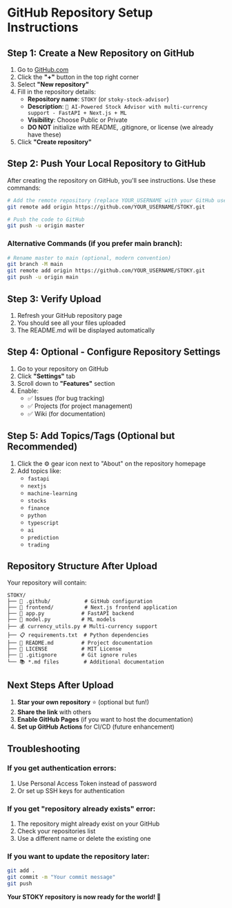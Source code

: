 # GitHub Repository Setup Instructions

## Step 1: Create a New Repository on GitHub

1. Go to [GitHub.com](https://github.com)
2. Click the **"+"** button in the top right corner
3. Select **"New repository"**
4. Fill in the repository details:
   - **Repository name**: `STOKY` (or `stoky-stock-advisor`)
   - **Description**: `🚀 AI-Powered Stock Advisor with multi-currency support - FastAPI + Next.js + ML`
   - **Visibility**: Choose Public or Private
   - **DO NOT** initialize with README, .gitignore, or license (we already have these)
5. Click **"Create repository"**

## Step 2: Push Your Local Repository to GitHub

After creating the repository on GitHub, you'll see instructions. Use these commands:

```bash
# Add the remote repository (replace YOUR_USERNAME with your GitHub username)
git remote add origin https://github.com/YOUR_USERNAME/STOKY.git

# Push the code to GitHub
git push -u origin master
```

### Alternative Commands (if you prefer main branch):
```bash
# Rename master to main (optional, modern convention)
git branch -M main
git remote add origin https://github.com/YOUR_USERNAME/STOKY.git
git push -u origin main
```

## Step 3: Verify Upload

1. Refresh your GitHub repository page
2. You should see all your files uploaded
3. The README.md will be displayed automatically

## Step 4: Optional - Configure Repository Settings

1. Go to your repository on GitHub
2. Click **"Settings"** tab
3. Scroll down to **"Features"** section
4. Enable:
   - ✅ Issues (for bug tracking)
   - ✅ Projects (for project management)
   - ✅ Wiki (for documentation)

## Step 5: Add Topics/Tags (Optional but Recommended)

1. Click the ⚙️ gear icon next to "About" on the repository homepage
2. Add topics like:
   - `fastapi`
   - `nextjs`
   - `machine-learning`
   - `stocks`
   - `finance`
   - `python`
   - `typescript`
   - `ai`
   - `prediction`
   - `trading`

## Repository Structure After Upload

Your repository will contain:
```
STOKY/
├── 📁 .github/           # GitHub configuration
├── 📁 frontend/          # Next.js frontend application
├── 🐍 app.py            # FastAPI backend
├── 🤖 model.py          # ML models
├── 💰 currency_utils.py # Multi-currency support
├── 📋 requirements.txt  # Python dependencies
├── 📖 README.md         # Project documentation
├── 📄 LICENSE           # MIT License
├── 🔧 .gitignore        # Git ignore rules
└── 📚 *.md files        # Additional documentation
```

## Next Steps After Upload

1. **Star your own repository** ⭐ (optional but fun!)
2. **Share the link** with others
3. **Enable GitHub Pages** (if you want to host the documentation)
4. **Set up GitHub Actions** for CI/CD (future enhancement)

## Troubleshooting

### If you get authentication errors:
1. Use Personal Access Token instead of password
2. Or set up SSH keys for authentication

### If you get "repository already exists" error:
1. The repository might already exist on your GitHub
2. Check your repositories list
3. Use a different name or delete the existing one

### If you want to update the repository later:
```bash
git add .
git commit -m "Your commit message"
git push
```

**Your STOKY repository is now ready for the world! 🚀**
